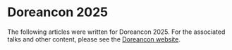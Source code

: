 
# Doreancon 2025

The following articles were written for Doreancon 2025. For the associated talks and other content, please see the [Doreancon website](https://doreancon.org/).

<ArticlePreview id='manuscripts'></ArticlePreview>
<ArticlePreview id='adaptation'></ArticlePreview>
<ArticlePreview id='copyright-protect-scripture'></ArticlePreview>
<ArticlePreview id='balaam'></ArticlePreview>
